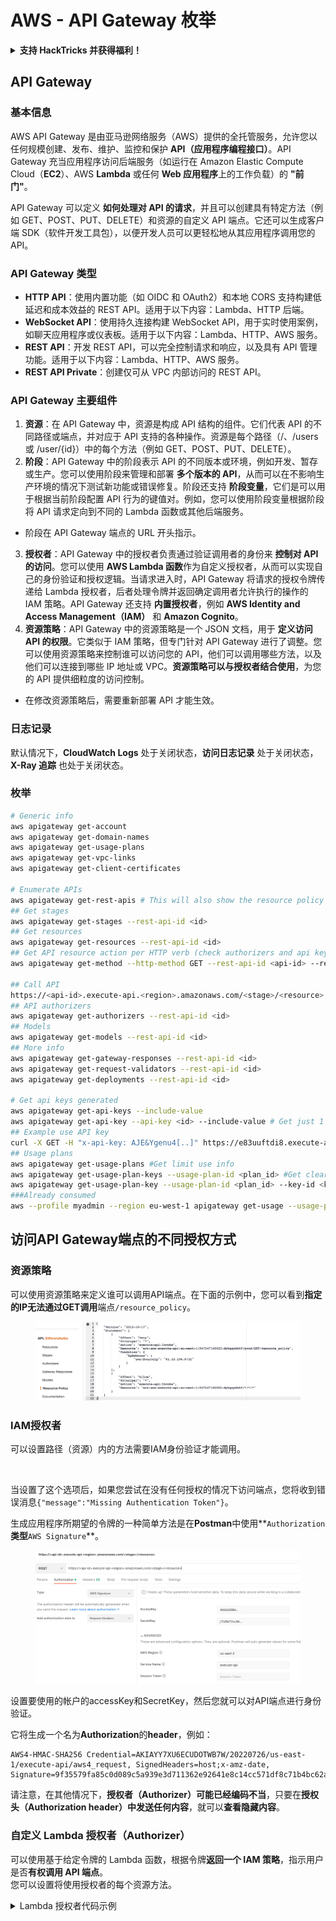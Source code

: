 # AWS - API Gateway 枚举

<details>

<summary><strong>支持 HackTricks 并获得福利！</strong></summary>

* 如果您想在 HackTricks 中看到您的公司广告，或者如果您想访问 PEASS 的最新版本或下载 HackTricks 的 PDF，请查看[**订阅计划**](https://github.com/sponsors/carlospolop)！
* 获取[**官方 PEASS 和 HackTricks 商品**](https://peass.creator-spring.com)
* 发现[**PEASS 家族**](https://opensea.io/collection/the-peass-family)，我们的独家[**NFT**](https://opensea.io/collection/the-peass-family)收藏品
* **加入** 💬 [**Discord 群组**](https://discord.gg/hRep4RUj7f) 或 [**Telegram 群组**](https://t.me/peass) 或 **关注**我的 **Twitter** 🐦 [**@carlospolopm**](https://twitter.com/carlospolopm)**。**
* **通过向** [**HackTricks**](https://github.com/carlospolop/hacktricks) **和** [**HackTricks Cloud**](https://github.com/carlospolop/hacktricks-cloud) **github 仓库提交 PR 来分享您的黑客技巧。**

</details>

## API Gateway

### 基本信息

AWS API Gateway 是由亚马逊网络服务（AWS）提供的全托管服务，允许您以任何规模创建、发布、维护、监控和保护 **API（应用程序编程接口）**。API Gateway 充当应用程序访问后端服务（如运行在 Amazon Elastic Compute Cloud（**EC2**）、AWS **Lambda** 或任何 **Web 应用程序**上的工作负载）的 **"前门"**。

API Gateway 可以定义 **如何处理对 API 的请求**，并且可以创建具有特定方法（例如 GET、POST、PUT、DELETE）和资源的自定义 API 端点。它还可以生成客户端 SDK（软件开发工具包），以便开发人员可以更轻松地从其应用程序调用您的 API。

### API Gateway 类型

* **HTTP API**：使用内置功能（如 OIDC 和 OAuth2）和本地 CORS 支持构建低延迟和成本效益的 REST API。适用于以下内容：Lambda、HTTP 后端。
* **WebSocket API**：使用持久连接构建 WebSocket API，用于实时使用案例，如聊天应用程序或仪表板。适用于以下内容：Lambda、HTTP、AWS 服务。
* **REST API**：开发 REST API，可以完全控制请求和响应，以及具有 API 管理功能。适用于以下内容：Lambda、HTTP、AWS 服务。
* **REST API Private**：创建仅可从 VPC 内部访问的 REST API。

### API Gateway 主要组件

1. **资源**：在 API Gateway 中，资源是构成 API 结构的组件。它们代表 API 的不同路径或端点，并对应于 API 支持的各种操作。资源是每个路径（/、/users 或 /user/{id}）中的每个方法（例如 GET、POST、PUT、DELETE）。
2. **阶段**：API Gateway 中的阶段表示 API 的不同版本或环境，例如开发、暂存或生产。您可以使用阶段来管理和部署 **多个版本的 API**，从而可以在不影响生产环境的情况下测试新功能或错误修复。阶段还支持 **阶段变量**，它们是可以用于根据当前阶段配置 API 行为的键值对。例如，您可以使用阶段变量根据阶段将 API 请求定向到不同的 Lambda 函数或其他后端服务。
* 阶段在 API Gateway 端点的 URL 开头指示。
3. **授权者**：API Gateway 中的授权者负责通过验证调用者的身份来 **控制对 API 的访问**。您可以使用 **AWS Lambda 函数**作为自定义授权者，从而可以实现自己的身份验证和授权逻辑。当请求进入时，API Gateway 将请求的授权令牌传递给 Lambda 授权者，后者处理令牌并返回确定调用者允许执行的操作的 IAM 策略。API Gateway 还支持 **内置授权者**，例如 **AWS Identity and Access Management（IAM）** 和 **Amazon Cognito**。
4. **资源策略**：API Gateway 中的资源策略是一个 JSON 文档，用于 **定义访问 API 的权限**。它类似于 IAM 策略，但专门针对 API Gateway 进行了调整。您可以使用资源策略来控制谁可以访问您的 API，他们可以调用哪些方法，以及他们可以连接到哪些 IP 地址或 VPC。**资源策略可以与授权者结合使用**，为您的 API 提供细粒度的访问控制。
* 在修改资源策略后，需要重新部署 API 才能生效。

### 日志记录

默认情况下，**CloudWatch Logs** 处于关闭状态，**访问日志记录** 处于关闭状态，**X-Ray 追踪** 也处于关闭状态。

### 枚举
```bash
# Generic info
aws apigateway get-account
aws apigateway get-domain-names
aws apigateway get-usage-plans
aws apigateway get-vpc-links
aws apigateway get-client-certificates

# Enumerate APIs
aws apigateway get-rest-apis # This will also show the resource policy (if any)
## Get stages
aws apigateway get-stages --rest-api-id <id>
## Get resources
aws apigateway get-resources --rest-api-id <id>
## Get API resource action per HTTP verb (check authorizers and api key required)
aws apigateway get-method --http-method GET --rest-api-id <api-id> --resource-id <resource-id>

## Call API
https://<api-id>.execute-api.<region>.amazonaws.com/<stage>/<resource>
## API authorizers
aws apigateway get-authorizers --rest-api-id <id>
## Models
aws apigateway get-models --rest-api-id <id>
## More info
aws apigateway get-gateway-responses --rest-api-id <id>
aws apigateway get-request-validators --rest-api-id <id>
aws apigateway get-deployments --rest-api-id <id>

# Get api keys generated
aws apigateway get-api-keys --include-value
aws apigateway get-api-key --api-key <id> --include-value # Get just 1
## Example use API key
curl -X GET -H "x-api-key: AJE&Ygenu4[..]" https://e83uuftdi8.execute-api.us-east-1.amazonaws.com/dev/test
## Usage plans
aws apigateway get-usage-plans #Get limit use info
aws apigateway get-usage-plan-keys --usage-plan-id <plan_id> #Get clear text values of api keys
aws apigateway get-usage-plan-key --usage-plan-id <plan_id> --key-id <key_id>
###Already consumed
aws --profile myadmin --region eu-west-1 apigateway get-usage --usage-plan-id <plan_id> --start-date 2023-07-01 --end-date 2023-07-12
```
## 访问API Gateway端点的不同授权方式

### 资源策略

可以使用资源策略来定义谁可以调用API端点。在下面的示例中，您可以看到**指定的IP无法通过GET调用**端点`/resource_policy`。

<figure><img src="../../../.gitbook/assets/image (92) (1) (1).png" alt=""><figcaption></figcaption></figure>

### IAM授权者

可以设置路径（资源）内的方法需要IAM身份验证才能调用。

<figure><img src="https://lh3.googleusercontent.com/GGx-kfqNXu6zMqGidnO8_eR88fYPpJG-wNuBBnedAJntiRUEPTEScl7OvWthGYRiI_msYCdC6oBFvJc827Tb4-4UogxpOyrEXyst-8IDzP9DC2NOtXSY7w58L0baCAcBQjSyvBhJREvWWCtiboNYPSKuEw=s2048" alt=""><figcaption></figcaption></figure>

当设置了这个选项后，如果您尝试在没有任何授权的情况下访问端点，您将收到错误消息`{"message":"Missing Authentication Token"}`。

生成应用程序所期望的令牌的一种简单方法是在**Postman**中使用**`Authorization`**类型**`AWS Signature`**。

<figure><img src="../../../.gitbook/assets/image (3) (1) (3).png" alt=""><figcaption></figcaption></figure>

设置要使用的帐户的accessKey和SecretKey，然后您就可以对API端点进行身份验证。

它将生成一个名为**Authorization**的**header**，例如：
```
AWS4-HMAC-SHA256 Credential=AKIAYY7XU6ECUDOTWB7W/20220726/us-east-1/execute-api/aws4_request, SignedHeaders=host;x-amz-date, Signature=9f35579fa85c0d089c5a939e3d711362e92641e8c14cc571df8c71b4bc62a5c2
```
请注意，在其他情况下，**授权者（Authorizer）**可能已经**编码不当**，只要在**授权头（Authorization header）**中发送**任何内容**，就可以**查看隐藏内容**。

### 自定义 Lambda 授权者（Authorizer）

可以使用基于给定令牌的 Lambda 函数，根据令牌**返回一个 IAM 策略**，指示用户是否**有权调用 API 端点**。\
您可以设置将使用授权者的每个资源方法。

<details>

<summary>Lambda 授权者代码示例</summary>
```python
import json

def lambda_handler(event, context):
token = event['authorizationToken']
method_arn = event['methodArn']

if not token:
return {
'statusCode': 401,
'body': 'Unauthorized'
}

try:
# Replace this with your own token validation logic
if token == "your-secret-token":
return generate_policy('user', 'Allow', method_arn)
else:
return generate_policy('user', 'Deny', method_arn)
except Exception as e:
print(e)
return {
'statusCode': 500,
'body': 'Internal Server Error'
}

def generate_policy(principal_id, effect, resource):
policy = {
'principalId': principal_id,
'policyDocument': {
'Version': '2012-10-17',
'Statement': [
{
'Action': 'execute-api:Invoke',
'Effect': effect,
'Resource': resource
}
]
}
}
return policy
```
</details>

使用类似以下的命令进行调用：

<pre class="language-bash" data-overflow="wrap"><code class="lang-bash"><strong>curl "https://jhhqafgh6f.execute-api.eu-west-1.amazonaws.com/prod/custom_auth" -H 'Authorization: your-secret-token'
</strong></code></pre>

{% hint style="warning" %}
根据Lambda代码的不同，此授权可能存在漏洞
{% endhint %}

请注意，如果生成并返回了**拒绝策略**，API Gateway返回的错误是：`{"Message":"User is not authorized to access this resource with an explicit deny"}`

通过这种方式，您可以**识别出此授权**是否已经生效。

### 需要 API 密钥

可以设置需要**有效的 API 密钥**才能访问的 API 端点。

<figure><img src="../../../.gitbook/assets/image (92) (1).png" alt=""><figcaption></figcaption></figure>

可以在 API Gateway 门户中生成 API 密钥，甚至可以设置其可用性（每秒请求次数和每月请求次数）。

要使 API 密钥起作用，您需要将其添加到**使用计划**中，此使用计划必须添加到**API 阶段**中，并且相关联的 API 阶段需要为需要 API 密钥的**端点**配置**方法限制**：

<figure><img src="../../../.gitbook/assets/image (1) (1) (1).png" alt=""><figcaption></figcaption></figure>

## 未经身份验证的访问

{% content-ref url="../aws-unauthenticated-enum-access/aws-api-gateway-unauthenticated-enum.md" %}
[aws-api-gateway-unauthenticated-enum.md](../aws-unauthenticated-enum-access/aws-api-gateway-unauthenticated-enum.md)
{% endcontent-ref %}

## 提权

{% content-ref url="../aws-privilege-escalation/aws-apigateway-privesc.md" %}
[aws-apigateway-privesc.md](../aws-privilege-escalation/aws-apigateway-privesc.md)
{% endcontent-ref %}

## 后渗透

{% content-ref url="../aws-post-exploitation/aws-api-gateway-post-exploitation.md" %}
[aws-api-gateway-post-exploitation.md](../aws-post-exploitation/aws-api-gateway-post-exploitation.md)
{% endcontent-ref %}

### 持久性

{% content-ref url="../aws-persistence/aws-api-gateway-persistence.md" %}
[aws-api-gateway-persistence.md](../aws-persistence/aws-api-gateway-persistence.md)
{% endcontent-ref %}

<details>

<summary><strong>支持 HackTricks 并获得福利！</strong></summary>

* 如果您希望在 HackTricks 中看到您的**公司广告**，或者如果您想要访问**PEASS 的最新版本或下载 PDF 格式的 HackTricks**，请查看[**订阅计划**](https://github.com/sponsors/carlospolop)！
* 获取[**官方 PEASS 和 HackTricks 商品**](https://peass.creator-spring.com)
* 发现[**PEASS 家族**](https://opensea.io/collection/the-peass-family)，我们的独家[**NFT**](https://opensea.io/collection/the-peass-family)收藏品
* **加入** 💬 [**Discord 群组**](https://discord.gg/hRep4RUj7f) 或 [**Telegram 群组**](https://t.me/peass) 或 **关注**我在 **Twitter** 🐦 [**@carlospolopm**](https://twitter.com/carlospolopm)**。**
* **通过向** [**HackTricks**](https://github.com/carlospolop/hacktricks) 和 [**HackTricks Cloud**](https://github.com/carlospolop/hacktricks-cloud) **github 仓库提交 PR 来分享您的黑客技巧。**

</details>
